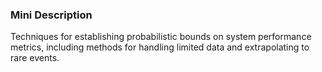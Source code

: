 ### Mini Description

Techniques for establishing probabilistic bounds on system performance metrics, including methods for handling limited data and extrapolating to rare events.

